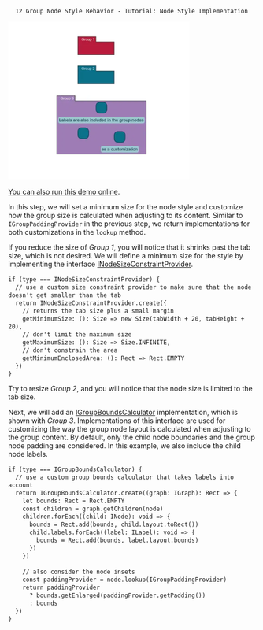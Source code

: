 <!--
 //////////////////////////////////////////////////////////////////////////////
 // @license
 // This file is part of yFiles for HTML.
 // Use is subject to license terms.
 //
 // Copyright (c) by yWorks GmbH, Vor dem Kreuzberg 28,
 // 72070 Tuebingen, Germany. All rights reserved.
 //
 //////////////////////////////////////////////////////////////////////////////
-->
#

      12 Group Node Style Behavior - Tutorial: Node Style Implementation

<img src="../../../doc/demo-thumbnails/tutorial-style-implementation-node-group-node-style-behavior.webp" alt="demo-thumbnail" height="320"/>

[You can also run this demo online](https://www.yfiles.com/demos/tutorial-style-implementation-node/12-group-node-style-behavior/).

In this step, we will set a minimum size for the node style and customize how the group size is calculated when adjusting to its content. Similar to `IGroupPaddingProvider` in the previous step, we return implementations for both customizations in the `lookup` method.

If you reduce the size of _Group 1_, you will notice that it shrinks past the tab size, which is not desired. We will define a minimum size for the style by implementing the interface [INodeSizeConstraintProvider](https://docs.yworks.com/yfileshtml/#/api/INodeSizeConstraintProvider).

```
if (type === INodeSizeConstraintProvider) {
  // use a custom size constraint provider to make sure that the node doesn't get smaller than the tab
  return INodeSizeConstraintProvider.create({
    // returns the tab size plus a small margin
    getMinimumSize: (): Size => new Size(tabWidth + 20, tabHeight + 20),
    // don't limit the maximum size
    getMaximumSize: (): Size => Size.INFINITE,
    // don't constrain the area
    getMinimumEnclosedArea: (): Rect => Rect.EMPTY
  })
}
```

Try to resize _Group 2_, and you will notice that the node size is limited to the tab size.

Next, we will add an [IGroupBoundsCalculator](https://docs.yworks.com/yfileshtml/#/api/IGroupBoundsCalculator) implementation, which is shown with _Group 3_. Implementations of this interface are used for customizing the way the group node layout is calculated when adjusting to the group content. By default, only the child node boundaries and the group node padding are considered. In this example, we also include the child node labels.

```
if (type === IGroupBoundsCalculator) {
  // use a custom group bounds calculator that takes labels into account
  return IGroupBoundsCalculator.create((graph: IGraph): Rect => {
    let bounds: Rect = Rect.EMPTY
    const children = graph.getChildren(node)
    children.forEach((child: INode): void => {
      bounds = Rect.add(bounds, child.layout.toRect())
      child.labels.forEach((label: ILabel): void => {
        bounds = Rect.add(bounds, label.layout.bounds)
      })
    })

    // also consider the node insets
    const paddingProvider = node.lookup(IGroupPaddingProvider)
    return paddingProvider
      ? bounds.getEnlarged(paddingProvider.getPadding())
      : bounds
  })
}
```
